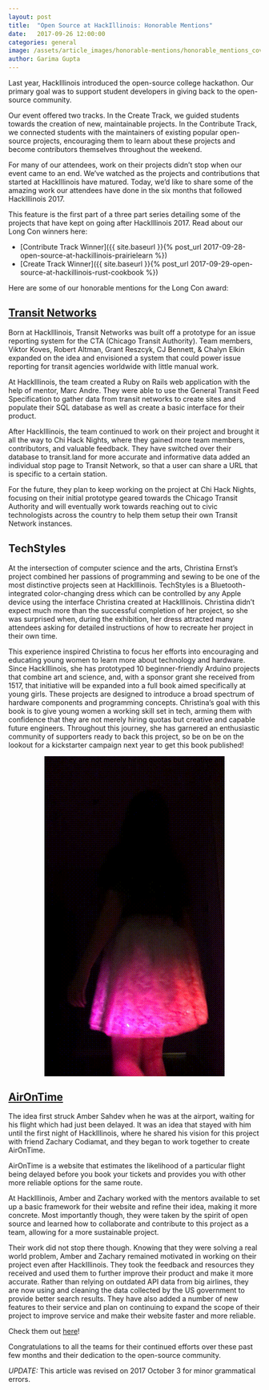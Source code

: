 ```yaml
---
layout: post
title:  "Open Source at HackIllinois: Honorable Mentions"
date:   2017-09-26 12:00:00
categories: general
image: /assets/article_images/honorable-mentions/honorable_mentions_cover.jpg
author: Garima Gupta
---
```

Last year, HackIllinois introduced the open-source college hackathon. Our primary goal was to support student developers in giving back to the open-source community. 

Our event offered two tracks. In the Create Track, we guided students towards the creation of new, maintainable projects. In the Contribute Track, we connected students with the maintainers of existing popular open-source projects, encouraging them to learn about these projects and become contributors themselves throughout the weekend.

For many of our attendees, work on their projects didn’t stop when our event came to an end. We’ve watched as the projects and contributions that started at HackIllinois have matured. Today, we’d like to share some of the amazing work our attendees have done in the six months that followed HackIllinois 2017.

This feature is the first part of a three part series detailing some of the projects that have kept on going after HackIllinois 2017. Read about our Long Con winners here:

* [Contribute Track Winner]({{ site.baseurl }}{% post_url 2017-09-28-open-source-at-hackillinois-prairielearn %})
* [Create Track Winner]({{ site.baseurl }}{% post_url 2017-09-29-open-source-at-hackillinois-rust-cookbook %})

Here are some of our honorable mentions for the Long Con award: 

## [Transit Networks](https://github.com/TransitNetworkGroup/Transit-Network)

Born at HackIllinois, Transit Networks was built off a prototype for an issue reporting system for the CTA (Chicago Transit Authority). Team members, Viktor Koves, Robert Altman, Grant Reszcyk, CJ Bennett, & Chalyn Elkin expanded on the idea and envisioned a system that could power issue reporting for transit agencies worldwide with little manual work.

At HackIllinois, the team created a Ruby on Rails web application with the help of mentor, Marc Andre. They were able to use the General Transit Feed Specification to gather data from transit networks to create sites and populate their SQL database as well as create a basic interface for their product.

After HackIllinois, the team continued to work on their project and brought it all the way to Chi Hack Nights, where they gained more team members, contributors, and valuable feedback. They have switched over their database to transit.land for more accurate and informative data added an individual stop page to Transit Network, so that a user can share a URL that is specific to a certain station.

For the future, they plan to keep working on the project at Chi Hack Nights, focusing on their initial prototype geared towards the Chicago Transit Authority and will eventually work towards reaching out to civic technologists across the country to help them setup their own Transit Network instances.

## TechStyles

At the intersection of computer science and the arts, Christina Ernst’s project combined her passions of programming and sewing to be one of the most distinctive projects seen at HackIllinois. TechStyles is a Bluetooth-integrated color-changing dress which can be controlled by any Apple device using the interface Christina created at HackIllinois. Christina didn’t expect much more than the successful completion of her project, so she was surprised when, during the exhibition, her dress attracted many attendees asking for detailed instructions of how to recreate her project in their own time.

This experience inspired Christina to focus her efforts into encouraging and educating young women to learn more about technology and hardware.  Since HackIllinois, she has prototyped 10 beginner-friendly Arduino projects that combine art and science, and, with a sponsor grant she received from 1517, that initiative will be expanded into a full book aimed specifically at young girls. These projects are designed to introduce a broad spectrum of hardware components and programming concepts. Christina’s goal with this book is to give young women a working skill set in tech, arming them with confidence that they are not merely hiring quotas but creative and capable future engineers. Throughout this journey, she has garnered an enthusiastic community of supporters ready to back this project, so be on be on the lookout for a kickstarter campaign next year to get this book published!

<img src="/assets/article_images/honorable-mentions/skirt.gif" style="display: block; margin: auto;" />

## [AirOnTime](http://www.github.com/a-sahdev/airontime)

The idea first struck Amber Sahdev when he was at the airport, waiting for his flight which had just been delayed. It was an idea that stayed with him until the first night of HackIllinois, where he shared his vision for this project with friend Zachary Codiamat, and they began to work together to create AirOnTime.

AirOnTime is a website that estimates the likelihood of a particular flight being delayed before you book your tickets and provides you with other more reliable options for the same route.

At HackIllinois, Amber and Zachary worked with the mentors available to set up a basic framework for their website and refine their idea, making it more concrete. Most importantly though, they were taken by the spirit of open source and learned how to collaborate and contribute to this project as a team, allowing for a more sustainable project.

Their work did not stop there though. Knowing that they were solving a real world problem, Amber and Zachary remained motivated in working on their project even after HackIllinois. They took the feedback and resources they received and used them to further improve their product and make it more accurate. Rather than relying on outdated API data from big airlines, they are now using and cleaning the data collected by the US government to provide better search results. They have also added a number of new features to their service and plan on continuing to expand the scope of their project to improve service and make their website faster and more reliable.

Check them out [here](http://www.aironti.me)!


Congratulations to all the teams for their continued efforts over these past few months and their dedication to the open-source community.

_UPDATE:_ This article was revised on 2017 October 3 for minor grammatical errors.
